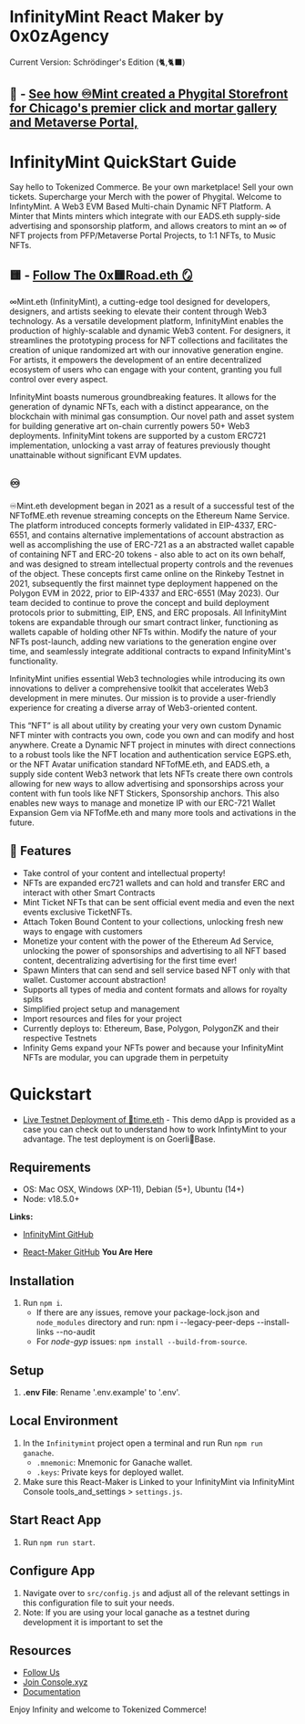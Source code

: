 # InfinityMint React Maker by 0x0zAgency

Current Version: Schrödinger's Edition (🐈,🐈‍⬛)
## 🧱 - [See how ♾️Mint created a Phygital Storefront for Chicago's premier click and mortar gallery and Metaverse Portal, <imnotArt>](https://imnot.art)

# InfinityMint QuickStart Guide

Say hello to Tokenized Commerce. Be your own marketplace! Sell your own tickets. Supercharge your Merch with the power of Phygital. Welcome to InfintyMint. A Web3 EVM Based Multi-chain Dynamic NFT Platform. A Minter that Mints minters which integrate with our EADS.eth supply-side advertising and sponsorship platform, and allows creators to mint an ∞ of NFT projects from PFP/Metaverse Portal Projects, to 1:1 NFTs, to Music NFTs.

## 🟨 - [Follow The 0x🟨Road.eth 🪞](https://magicmirror.one/0x0z.eth)

∞Mint.eth (InfinityMint), a cutting-edge tool designed for developers, designers, and artists seeking to elevate their content through Web3 technology. As a versatile development platform, InfinityMint enables the production of highly-scalable and dynamic Web3 content. For designers, it streamlines the prototyping process for NFT collections and facilitates the creation of unique randomized art with our innovative generation engine. For artists, it empowers the development of an entire decentralized ecosystem of users who can engage with your content, granting you full control over every aspect.

InfinityMint boasts numerous groundbreaking features. It allows for the generation of dynamic NFTs, each with a distinct appearance, on the blockchain with minimal gas consumption. Our novel path and asset system for building generative art on-chain currently powers 50+ Web3 deployments. InfinityMint tokens are supported by a custom ERC721 implementation, unlocking a vast array of features previously thought unattainable without significant EVM updates.

## ♾️
♾Mint.eth development began in 2021 as a result of a successful test of the NFTofME.eth revenue streaming concepts on the Ethereum Name Service. The platform introduced concepts formerly validated in EIP-4337, ERC-6551, and contains alternative implementations of account abstraction as well as accomplishing the use of ERC-721 as a an abstracted wallet capable of containing NFT and ERC-20 tokens - also able to act on its own behalf, and was designed to stream intellectual property controls and the revenues of the object. These concepts first came online on the Rinkeby Testnet in 2021, subsequently the first mainnet type deployment happened on the Polygon EVM in 2022, prior to EIP-4337 and ERC-6551 (May 2023). Our team decided to continue to prove the concept and build deployment protocols prior to submitting, EIP, ENS, and ERC proposals.
All InfinityMint tokens are expandable through our smart contract linker, functioning as wallets capable of holding other NFTs within. Modify the nature of your NFTs post-launch, adding new variations to the generation engine over time, and seamlessly integrate additional contracts to expand InfinityMint's functionality.

InfinityMint unifies essential Web3 technologies while introducing its own innovations to deliver a comprehensive toolkit that accelerates Web3 development in mere minutes. Our mission is to provide a user-friendly experience for creating a diverse array of Web3-oriented content.

This “NFT” is all about utility by creating your very own custom Dynamic NFT minter with contracts you own, code you own and can modify and host anywhere. Create a Dynamic NFT project in minutes with direct connections to a robust tools like the NFT location and authentication service EGPS.eth, or the NFT Avatar unification standard NFTofME.eth, and EADS.eth, a supply side content Web3 network that lets NFTs create there own controls allowing for new ways to allow advertising and sponsorships across your content with fun tools like NFT Stickers, Sponsorship anchors. This also enables new ways to manage and monetize IP with our ERC-721 Wallet Expansion Gem via NFTofMe.eth and many more tools and activations in the future.

## 🚀 Features

- Take control of your content and intellectual property!
- NFTs are expanded erc721 wallets and can hold and transfer ERC and interact with other Smart Contracts
- Mint Ticket NFTs that can be sent official event media and even the next events exclusive TicketNFTs.
- Attach Token Bound Content to your collections, unlocking fresh new ways to engage with customers
- Monetize your content with the power of the Ethereum Ad Service, unlocking the power of sponsorships and advertising to all NFT based content, decentralizing advertising for the first time ever!
- Spawn Minters that can send and sell service based NFT only with that wallet. Customer account abstraction!
- Supports all types of media and content formats and allows for royalty splits
- Simplified project setup and management
- Import resources and files for your project
- Currently deploys to: Ethereum, Base, Polygon, PolygonZK and their respective Testnets
- Infinity Gems expand your NFTs power and because your InfinityMint NFTs are modular, you can upgrade them in perpetuity

# Quickstart
- [Live Testnet Deployment of 🥳time.eth](https://partytime.infinitymint.app/) - This demo dApp is provided as a case you can check out to understand how to work InfintyMint to your advantage. The test deployment is on Goerli🔵Base.

## Requirements
- OS: Mac OSX, Windows (XP-11), Debian (5+), Ubuntu (14+)
- Node: v18.5.0+

**Links:**
- [InfinityMint GitHub](https://github.com/0x0zAgency/infinitymint)

- [React-Maker GitHub](https://github.com/0x0zAgency/infinitymint-react-maker) **You Are Here**

## Installation
1. Run `npm i`.
   - If there are any issues, remove your package-lock.json and `node_modules` directory and run: npm i --legacy-peer-deps --install-links --no-audit
   - For _node-gyp_ issues: `npm install --build-from-source`.

## Setup
1. **.env File**: Rename '.env.example' to '.env'. 

## Local Environment
1. In the `Infinitymint` project open a terminal and run Run `npm run ganache`.
   - `.mnemonic`: Mnemonic for Ganache wallet.
   - `.keys`: Private keys for deployed wallet.
2. Make sure this React-Maker is Linked to your InfinityMint via InfinityMint Console tools_and_settings > `settings.js`.

## Start React App

1. Run `npm run start`.

## Configure App

1. Navigate over to `src/config.js` and adjust all of the relevant settings in this configuration file to suit your needs.
2. Note: If you are using your local ganache as a testnet during development it is important to set the 

## Resources
- [Follow Us](https://x.com/0x0zAgency)
- [Join Console.xyz](https://app.console.xyz/c/0x0zagency)
- [Documentation](./DEFAULT_README.md)

Enjoy Infinity and welcome to Tokenized Commerce!